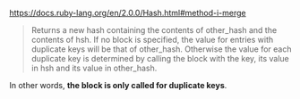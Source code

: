 https://docs.ruby-lang.org/en/2.0.0/Hash.html#method-i-merge

> Returns a new hash containing the contents of other_hash and 
> the contents of hsh. If no block is specified, the value for 
> entries with duplicate keys will be that of other_hash. Otherwise 
> the value for each duplicate key is determined by calling the 
> block with the key, its value in hsh and its value in other_hash.

In other words, **the block is only called for duplicate keys**.